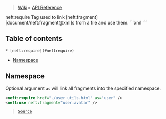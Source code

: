 > [Wiki](Home) ▸ [API Reference](API-Reference)

<dl></dl>
neft:require
Tag used to link [neft:fragment][document/neft:fragment@xml]s from a file and use them.
```xml
<neft:require href="./user_utils.html" />
<neft:use neft:fragment="avatar" />
```

## Table of contents
    * [neft:require](#neftrequire)
  * [Namespace](#namespace)

## Namespace

Optional argument `as` will link all fragments into the specified namespace.
```xml
<neft:require href="./user_utils.html" as="user" />
<neft:use neft:fragment="user:avatar" />
```

> [`Source`](/Neft-io/neft/tree/master/src/document/file/parse/fragments/links.litcoffee#namespace)

